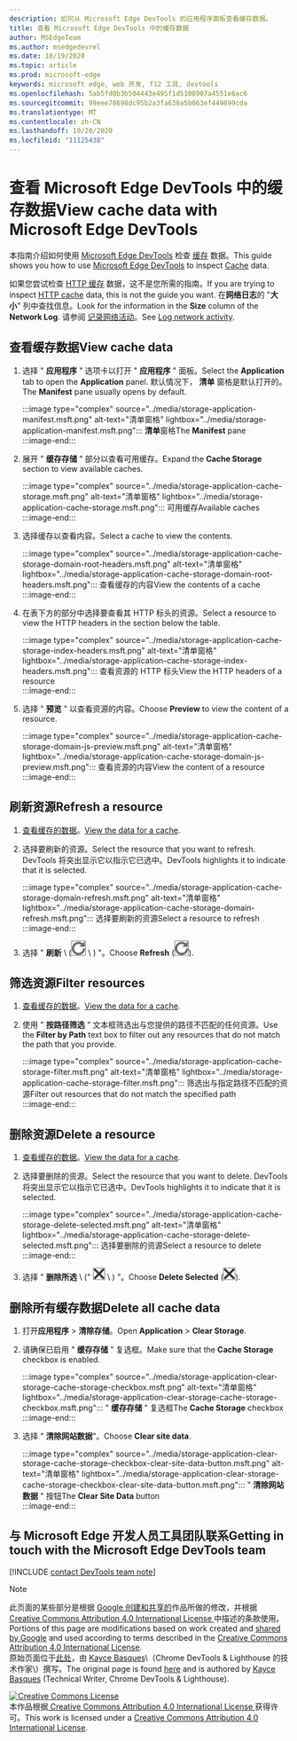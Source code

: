 ```yaml
---
description: 如何从 Microsoft Edge DevTools 的应用程序面板查看缓存数据。
title: 查看 Microsoft Edge DevTools 中的缓存数据
author: MSEdgeTeam
ms.author: msedgedevrel
ms.date: 10/19/2020
ms.topic: article
ms.prod: microsoft-edge
keywords: microsoft edge, web 开发, f12 工具, devtools
ms.openlocfilehash: 5ab5fd0b3b504443e495f1d5108907a4551e6ac6
ms.sourcegitcommit: 99eee78698dc95b2a3fa638a5b063ef449899cda
ms.translationtype: MT
ms.contentlocale: zh-CN
ms.lasthandoff: 10/20/2020
ms.locfileid: "11125438"
---
```

<!-- Copyright Kayce Basques 

   Licensed under the Apache License, Version 2.0 (the "License");
   you may not use this file except in compliance with the License.
   You may obtain a copy of the License at

       https://www.apache.org/licenses/LICENSE-2.0

   Unless required by applicable law or agreed to in writing, software
   distributed under the License is distributed on an "AS IS" BASIS,
   WITHOUT WARRANTIES OR CONDITIONS OF ANY KIND, either express or implied.
   See the License for the specific language governing permissions and
   limitations under the License.  -->

# <span data-ttu-id="9d15c-104">查看 Microsoft Edge DevTools 中的缓存数据</span><span class="sxs-lookup"><span data-stu-id="9d15c-104">View cache data with Microsoft Edge DevTools</span></span>  

<span data-ttu-id="9d15c-105">本指南介绍如何使用 [Microsoft Edge DevTools][MicrosoftEdgeDevTools] 检查 [缓存][MDNCache] 数据。</span><span class="sxs-lookup"><span data-stu-id="9d15c-105">This guide shows you how to use [Microsoft Edge DevTools][MicrosoftEdgeDevTools] to inspect [Cache][MDNCache] data.</span></span>  

<span data-ttu-id="9d15c-106">如果您尝试检查 [HTTP 缓存][MDNHTTPCaching] 数据，这不是您所需的指南。</span><span class="sxs-lookup"><span data-stu-id="9d15c-106">If you are trying to inspect [HTTP cache][MDNHTTPCaching] data, this is not the guide you want.</span></span>  <span data-ttu-id="9d15c-107">在**网络日志**的 "**大小**" 列中查找信息。</span><span class="sxs-lookup"><span data-stu-id="9d15c-107">Look for the information in the **Size** column of the **Network Log**.</span></span>  <span data-ttu-id="9d15c-108">请参阅 [记录网络活动][DevtoolsNetworkLogActivity]。</span><span class="sxs-lookup"><span data-stu-id="9d15c-108">See [Log network activity][DevtoolsNetworkLogActivity].</span></span>  

## <span data-ttu-id="9d15c-109">查看缓存数据</span><span class="sxs-lookup"><span data-stu-id="9d15c-109">View cache data</span></span>  

1.  <span data-ttu-id="9d15c-110">选择 " **应用程序** " 选项卡以打开 " **应用程序** " 面板。</span><span class="sxs-lookup"><span data-stu-id="9d15c-110">Select the **Application** tab to open the **Application** panel.</span></span>  <span data-ttu-id="9d15c-111">默认情况下， **清单** 窗格是默认打开的。</span><span class="sxs-lookup"><span data-stu-id="9d15c-111">The **Manifest** pane usually opens by default.</span></span>  
    
    :::image type="complex" source="../media/storage-application-manifest.msft.png" alt-text="清单窗格" lightbox="../media/storage-application-manifest.msft.png":::
       <span data-ttu-id="9d15c-113">**清单**窗格</span><span class="sxs-lookup"><span data-stu-id="9d15c-113">The **Manifest** pane</span></span>  
    :::image-end:::  
    
1.  <span data-ttu-id="9d15c-114">展开 " **缓存存储** " 部分以查看可用缓存。</span><span class="sxs-lookup"><span data-stu-id="9d15c-114">Expand the **Cache Storage** section to view available caches.</span></span>  
    
    :::image type="complex" source="../media/storage-application-cache-storage.msft.png" alt-text="清单窗格" lightbox="../media/storage-application-cache-storage.msft.png":::
       <span data-ttu-id="9d15c-116">可用缓存</span><span class="sxs-lookup"><span data-stu-id="9d15c-116">Available caches</span></span>  
    :::image-end:::  
    
1.  <span data-ttu-id="9d15c-117">选择缓存以查看内容。</span><span class="sxs-lookup"><span data-stu-id="9d15c-117">Select a cache to view the contents.</span></span>  
    
    :::image type="complex" source="../media/storage-application-cache-storage-domain-root-headers.msft.png" alt-text="清单窗格" lightbox="../media/storage-application-cache-storage-domain-root-headers.msft.png":::
       <span data-ttu-id="9d15c-119">查看缓存的内容</span><span class="sxs-lookup"><span data-stu-id="9d15c-119">View the contents of a cache</span></span>  
    :::image-end:::  
    
1.  <span data-ttu-id="9d15c-120">在表下方的部分中选择要查看其 HTTP 标头的资源。</span><span class="sxs-lookup"><span data-stu-id="9d15c-120">Select a resource to view the HTTP headers in the section below the table.</span></span>  
    
    :::image type="complex" source="../media/storage-application-cache-storage-index-headers.msft.png" alt-text="清单窗格" lightbox="../media/storage-application-cache-storage-index-headers.msft.png":::
       <span data-ttu-id="9d15c-122">查看资源的 HTTP 标头</span><span class="sxs-lookup"><span data-stu-id="9d15c-122">View the HTTP headers of a resource</span></span>  
    :::image-end:::  
    
1.  <span data-ttu-id="9d15c-123">选择 " **预览** " 以查看资源的内容。</span><span class="sxs-lookup"><span data-stu-id="9d15c-123">Choose **Preview** to view the content of a resource.</span></span>  
    
    :::image type="complex" source="../media/storage-application-cache-storage-domain-js-preview.msft.png" alt-text="清单窗格" lightbox="../media/storage-application-cache-storage-domain-js-preview.msft.png":::
       <span data-ttu-id="9d15c-125">查看资源的内容</span><span class="sxs-lookup"><span data-stu-id="9d15c-125">View the content of a resource</span></span>  
    :::image-end:::  
    
## <span data-ttu-id="9d15c-126">刷新资源</span><span class="sxs-lookup"><span data-stu-id="9d15c-126">Refresh a resource</span></span>  

1.  <span data-ttu-id="9d15c-127">[查看缓存的数据](#view-cache-data)。</span><span class="sxs-lookup"><span data-stu-id="9d15c-127">[View the data for a cache](#view-cache-data).</span></span>  
1.  <span data-ttu-id="9d15c-128">选择要刷新的资源。</span><span class="sxs-lookup"><span data-stu-id="9d15c-128">Select the resource that you want to refresh.</span></span>  <span data-ttu-id="9d15c-129">DevTools 将突出显示它以指示它已选中。</span><span class="sxs-lookup"><span data-stu-id="9d15c-129">DevTools highlights it to indicate that it is selected.</span></span>  
    
    :::image type="complex" source="../media/storage-application-cache-storage-domain-refresh.msft.png" alt-text="清单窗格" lightbox="../media/storage-application-cache-storage-domain-refresh.msft.png":::
       <span data-ttu-id="9d15c-131">选择要刷新的资源</span><span class="sxs-lookup"><span data-stu-id="9d15c-131">Select a resource to refresh</span></span>  
    :::image-end:::  
    
1.  <span data-ttu-id="9d15c-132">选择 " **刷新** \ (![ 刷新 ][ImageRefreshIcon] \ ) "。</span><span class="sxs-lookup"><span data-stu-id="9d15c-132">Choose **Refresh** \(![Refresh][ImageRefreshIcon]\).</span></span>  
    
## <span data-ttu-id="9d15c-133">筛选资源</span><span class="sxs-lookup"><span data-stu-id="9d15c-133">Filter resources</span></span>  

1.  <span data-ttu-id="9d15c-134">[查看缓存的数据](#view-cache-data)。</span><span class="sxs-lookup"><span data-stu-id="9d15c-134">[View the data for a cache](#view-cache-data).</span></span>  
1.  <span data-ttu-id="9d15c-135">使用 " **按路径筛选** " 文本框筛选出与您提供的路径不匹配的任何资源。</span><span class="sxs-lookup"><span data-stu-id="9d15c-135">Use the **Filter by Path** text box to filter out any resources that do not match the path that you provide.</span></span>  
    
    :::image type="complex" source="../media/storage-application-cache-storage-filter.msft.png" alt-text="清单窗格" lightbox="../media/storage-application-cache-storage-filter.msft.png":::
       <span data-ttu-id="9d15c-137">筛选出与指定路径不匹配的资源</span><span class="sxs-lookup"><span data-stu-id="9d15c-137">Filter out resources that do not match the specified path</span></span>  
    :::image-end:::  
    
## <span data-ttu-id="9d15c-138">删除资源</span><span class="sxs-lookup"><span data-stu-id="9d15c-138">Delete a resource</span></span>  

1.  <span data-ttu-id="9d15c-139">[查看缓存的数据](#view-cache-data)。</span><span class="sxs-lookup"><span data-stu-id="9d15c-139">[View the data for a cache](#view-cache-data).</span></span>  
1.  <span data-ttu-id="9d15c-140">选择要删除的资源。</span><span class="sxs-lookup"><span data-stu-id="9d15c-140">Select the resource that you want to delete.</span></span>  <span data-ttu-id="9d15c-141">DevTools 将突出显示它以指示它已选中。</span><span class="sxs-lookup"><span data-stu-id="9d15c-141">DevTools highlights it to indicate that it is selected.</span></span>  
    
    :::image type="complex" source="../media/storage-application-cache-storage-delete-selected.msft.png" alt-text="清单窗格" lightbox="../media/storage-application-cache-storage-delete-selected.msft.png":::
       <span data-ttu-id="9d15c-143">选择要删除的资源</span><span class="sxs-lookup"><span data-stu-id="9d15c-143">Select a resource to delete</span></span>  
    :::image-end:::  
    
1.  <span data-ttu-id="9d15c-144">选择 " **删除所选** \ (" ![ 删除所选 ][ImageDeleteIcon] \ ) "。</span><span class="sxs-lookup"><span data-stu-id="9d15c-144">Choose **Delete Selected** \(![Delete Selected][ImageDeleteIcon]\).</span></span>  
    
## <span data-ttu-id="9d15c-145">删除所有缓存数据</span><span class="sxs-lookup"><span data-stu-id="9d15c-145">Delete all cache data</span></span>  

1.  <span data-ttu-id="9d15c-146">打开**应用程序**  >  **清除存储**。</span><span class="sxs-lookup"><span data-stu-id="9d15c-146">Open **Application** > **Clear Storage**.</span></span>  
1.  <span data-ttu-id="9d15c-147">请确保已启用 " **缓存存储** " 复选框。</span><span class="sxs-lookup"><span data-stu-id="9d15c-147">Make sure that the **Cache Storage** checkbox is enabled.</span></span>  
    
    :::image type="complex" source="../media/storage-application-clear-storage-cache-storage-checkbox.msft.png" alt-text="清单窗格" lightbox="../media/storage-application-clear-storage-cache-storage-checkbox.msft.png":::
       <span data-ttu-id="9d15c-149">" **缓存存储** " 复选框</span><span class="sxs-lookup"><span data-stu-id="9d15c-149">The **Cache Storage** checkbox</span></span>  
    :::image-end:::  
    
1.  <span data-ttu-id="9d15c-150">选择 " **清除网站数据**"。</span><span class="sxs-lookup"><span data-stu-id="9d15c-150">Choose **Clear site data**.</span></span>  
    
    :::image type="complex" source="../media/storage-application-clear-storage-cache-storage-checkbox-clear-site-data-button.msft.png" alt-text="清单窗格" lightbox="../media/storage-application-clear-storage-cache-storage-checkbox-clear-site-data-button.msft.png":::
       <span data-ttu-id="9d15c-152">" **清除网站数据** " 按钮</span><span class="sxs-lookup"><span data-stu-id="9d15c-152">The **Clear Site Data** button</span></span>  
    :::image-end:::  
    
## <span data-ttu-id="9d15c-153">与 Microsoft Edge 开发人员工具团队联系</span><span class="sxs-lookup"><span data-stu-id="9d15c-153">Getting in touch with the Microsoft Edge DevTools team</span></span>  

[!INCLUDE [contact DevTools team note](../includes/contact-devtools-team-note.md)]  

<!-- image links -->  

[ImageDeleteIcon]: ../media/delete-icon.msft.png  
[ImageRefreshIcon]: ../media/refresh-icon.msft.png  

<!-- links -->  

[MicrosoftEdgeDevTools]: ../../devtools-guide-chromium.md "Microsoft Edge (Chromium) 开发工具 |Microsoft 文档"  
[DevtoolsNetworkLogActivity]: ../network/index.md#log-network-activity  "记录网络活动 |Microsoft 文档"  

[MDNCache]: https://developer.mozilla.org/docs/Web/API/Cache "缓存 |MDN"  
[MDNHTTPCaching]: https://developer.mozilla.org/docs/Web/HTTP/Caching "HTTP 缓存 |MDN"  

> [!NOTE]
> <span data-ttu-id="9d15c-158">此页面的某些部分是根据 [Google 创建和共享的][GoogleSitePolicies]作品所做的修改，并根据[ Creative Commons Attribution 4.0 International License ][CCA4IL]中描述的条款使用。</span><span class="sxs-lookup"><span data-stu-id="9d15c-158">Portions of this page are modifications based on work created and [shared by Google][GoogleSitePolicies] and used according to terms described in the [Creative Commons Attribution 4.0 International License][CCA4IL].</span></span>  
> <span data-ttu-id="9d15c-159">原始页面位于[此处](https://developers.google.com/web/tools/chrome-devtools/storage/cache)，由 [Kayce Basques][KayceBasques]\（Chrome DevTools \& Lighthouse 的技术作家\）撰写。</span><span class="sxs-lookup"><span data-stu-id="9d15c-159">The original page is found [here](https://developers.google.com/web/tools/chrome-devtools/storage/cache) and is authored by [Kayce Basques][KayceBasques] \(Technical Writer, Chrome DevTools \& Lighthouse\).</span></span>  

[![Creative Commons License][CCby4Image]][CCA4IL]  
<span data-ttu-id="9d15c-161">本作品根据[ Creative Commons Attribution 4.0 International License ][CCA4IL]获得许可。</span><span class="sxs-lookup"><span data-stu-id="9d15c-161">This work is licensed under a [Creative Commons Attribution 4.0 International License][CCA4IL].</span></span>  

[CCA4IL]: https://creativecommons.org/licenses/by/4.0  
[CCby4Image]: https://i.creativecommons.org/l/by/4.0/88x31.png  
[GoogleSitePolicies]: https://developers.google.com/terms/site-policies  
[KayceBasques]: https://developers.google.com/web/resources/contributors/kaycebasques  
